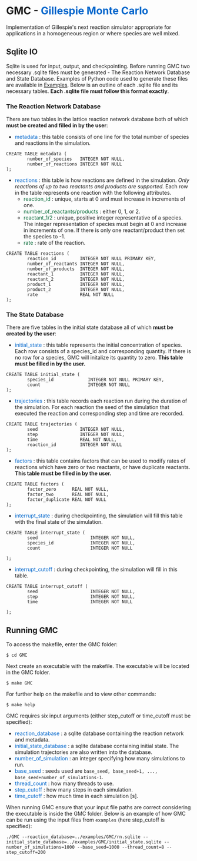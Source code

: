 # GMC - <span style="color: #0066CC"> Gillespie Monte Carlo </span>

Implementation of Gillespie's next reaction simulator appropriate for applications in a homogeneous region or where species are well mixed.

## Sqlite IO  

Sqlite is used for input, output, and checkpointing. Before running GMC two necessary .sqlite files must be generated - The Reaction Network Database and State Database. Examples of Python code used to generate these files are available in [Examples](./Examples.html). Below is an outline of each .sqlite file and its necessary tables. **Each .sqlite file must follow this format exactly**. 

### The Reaction Network Database 
There are two tables in the lattice reaction network database both of which **must be created and filled in by the user**:
- <span style="color:#0066CC"> metadata </span> : this table consists of one line for the total number of species and reactions in the simulation.

```
CREATE TABLE metadata (
        number_of_species   INTEGER NOT NULL,
        number_of_reactions INTEGER NOT NULL
);
```

- <span style="color:#0066CC"> reactions </span>: this table is how reactions are defined in the simulation. *Only reactions of up to two reactants and products are supported.* Each row in the table represents one reaction with the following attributes. 
    - <span style="color:#006633"> reaction_id </span>: unique, starts at 0 and must increase in increments of one.
    - <span style="color:#006633"> number_of_reactants/products </span>: either 0, 1, or 2.
    - <span style="color:#006633"> reactant_1/2 </span>: unique, positive integer representative of a species. The integer representation of species must begin at 0 and increase in increments of one. If there is only one reactant/product then set the species to -1.
    - <span style="color:#006633"> rate </span>: rate of the reaction.

```
CREATE TABLE reactions (
        reaction_id         INTEGER NOT NULL PRIMARY KEY,
        number_of_reactants INTEGER NOT NULL,
        number_of_products  INTEGER NOT NULL,
        reactant_1          INTEGER NOT NULL,
        reactant_2          INTEGER NOT NULL,
        product_1           INTEGER NOT NULL,
        product_2           INTEGER NOT NULL,
        rate                REAL NOT NULL
);

```

### The State Database 
There are five tables in the initial state database all of which **must be created by the user**: 

- <span style="color:#0066CC"> initial_state </span>: this table represents the initial concentration of species. Each row consists of a species_id and corresponding quantity. If there is no row for a species, GMC will initalize its quantity to zero. **This table must be filled in by the user.**

```
CREATE TABLE initial_state (
        species_id             INTEGER NOT NULL PRIMARY KEY,
        count                  INTEGER NOT NULL
);
```
- <span style="color:#0066CC"> trajectories </span>: this table records each reaction run during the duration of the simulation. For each reaction the seed of the simulation that executed the reaction and corresponding step and time are recorded. 

```
CREATE TABLE trajectories (
        seed                INTEGER NOT NULL,
        step                INTEGER NOT NULL,
        time                REAL NOT NULL,
        reaction_id         INTEGER NOT NULL
);
```
- <span style="color:#0066CC"> factors </span>: this table contains factors that can be used to modify rates of reactions which have zero or two reactants, or have duplicate reactants. **This table must be filled in by the user.**

```
CREATE TABLE factors (
        factor_zero      REAL NOT NULL,
        factor_two       REAL NOT NULL,
        factor_duplicate REAL NOT NULL
);
```
- <span style="color:#0066CC"> interrupt_state </span>: during checkpointing, the simulation will fill this table with the final state of the simulation. 

```
CREATE TABLE interrupt_state (
        seed                    INTEGER NOT NULL,
        species_id              INTEGER NOT NULL,
        count                   INTEGER NOT NULL
        
);
```
- <span style="color:#0066CC"> interrupt_cutoff </span>: during checkpointing, the simulation will fill in this table.

```
CREATE TABLE interrupt_cutoff (
        seed                    INTEGER NOT NULL,
        step                    INTEGER NOT NULL,
        time                    INTEGER NOT NULL
        
);
```
## Running GMC
To access the makefile, enter the GMC folder:

```
$ cd GMC
```

Next create an executable with the makefile. The executable will be located in the GMC folder.

```
$ make GMC
```

For further help on the makefile and to view other commands:

```
$ make help
```

GMC requires six input arguments (either step_cutoff or time_cutoff must be specified): 

- <span style="color:#0066CC"> reaction_database </span>: a sqlite database containing the reaction network and metadata.
- <span style="color:#0066CC"> initial_state_database </span>: a sqlite database containing initial state. The simulation trajectories are also written into the database.
-  <span style="color:#0066CC">number_of_simulation </span>: an integer specifying how many simulations to run.
-  <span style="color:#0066CC">base_seed </span>: seeds used are `base_seed, base_seed+1, ..., base_seed+number_of_simulations-1`.
- <span style="color:#0066CC"> thread_count </span>: how many threads to use.
- <span style="color:#0066CC"> step_cutoff </span>: how many steps in each simulation.
- <span style="color:#0066CC"> time_cutoff </span>: how much time in each simulation [s].

When running GMC ensure that your input file paths are correct considering the executable is inside the GMC folder. Below is an example of how GMC can be run using the input files from `examples` (here step_cutoff is specified):

```
./GMC --reaction_database=../examples/GMC/rn.sqlite --initial_state_database=../examples/GMC/initial_state.sqlite --number_of_simulations=1000 --base_seed=1000 --thread_count=8 --step_cutoff=200
```